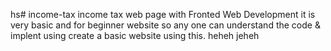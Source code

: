 hs# income-tax
income tax web page with Fronted Web Development
 it is very basic and for beginner website so any one can understand the code & implent using create a basic website using this.
heheh
jeheh
